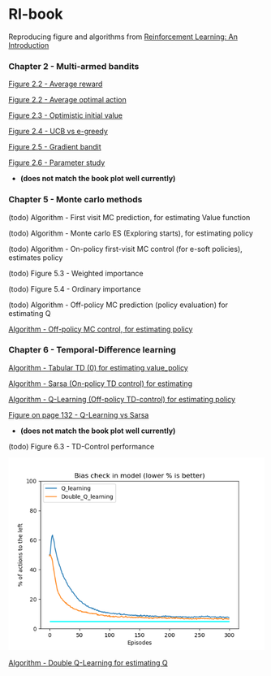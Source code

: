 # Rl-book
Reproducing figure and algorithms from [Reinforcement Learning: An Introduction](http://incompleteideas.net/book/the-book.html)

### Chapter 2 - Multi-armed bandits
[Figure 2.2 - Average reward](./multi-armed-bandits/simple_average_reward.png)

[Figure 2.2 - Average optimal action](./multi-armed-bandits/simple_average_reward.png)

[Figure 2.3 - Optimistic initial value ](./multi-armed-bandits/optimistic_initial_value_average_optimal_action.png)

[Figure 2.4 - UCB vs e-greedy ](./multi-armed-bandits/eps_vs_ucb_average_reward.png)

[Figure 2.5 - Gradient bandit](./multi-armed-bandits/gradient_bandit_average_optimal_action.png)

[Figure 2.6 - Parameter study](./multi-armed-bandits/parameter_study.png)
- **(does not match the book plot well currently)**

### Chapter 5 - Monte carlo methods
(todo) Algorithm - First visit MC prediction, for estimating Value function 

(todo) Algorithm - Monte carlo ES (Exploring starts), for estimating policy

(todo) Algorithm - On-policy first-visit MC control (for e-soft policies), estimates policy

(todo) Figure 5.3  - Weighted importance

(todo) Figure 5.4  - Ordinary importance

(todo) Algorithm - Off-policy MC prediction (policy evaluation) for estimating Q

[Algorithm - Off-policy MC control, for estimating policy](./monte_carlo_methods/off_policy_mc_control.py)

### Chapter 6 - Temporal-Difference learning
[Algorithm - Tabular TD (0) for estimating value_policy](./temporal-difference-learning/tabluar_td_0.py)

[Algorithm - Sarsa (On-policy TD control) for estimating](./temporal-difference-learning/sarsa.py)

[Algorithm - Q-Learning (Off-policy TD-control) for estimating policy](./temporal-difference-learning/q_learning.py)

[Figure on page 132 - Q-Learning vs Sarsa](./temporal-difference-learning/Q_learning_Sarsa_cliff_walking.png)
- **(does not match the book plot well currently)**

(todo) Figure 6.3 - TD-Control performance

![Figure 6.5 - Comparison of Q-Learning and Double Q-Learning](./temporal-difference-learning/bias_q_learning_vs_double_q_learning.png)

[Algorithm - Double Q-Learning for estimating Q](./temporal-difference-learning/double_q_learning.py)

